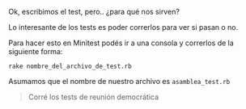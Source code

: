 Ok, escribimos el test, pero.. ¿para qué nos sirven?

Lo interesante de los tests es poder correrlos para ver si pasan o no.

Para hacer esto en Minitest podés ir a una consola y correrlos de la siguiente forma: 

`rake nombre_del_archivo_de_test.rb`

Asumamos que el nombre de nuestro archivo es `asamblea_test.rb`

> Corré los tests de reunión democrática